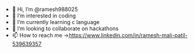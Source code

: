 - 👋 Hi, I’m @ramesh988025
- 👀 I’m interested in coding
- 🌱 I’m currently learning c language 
- 💞️ I’m looking to collaborate on hackathons
- 📫 How to reach me ->https://www.linkedin.com/in/ramesh-mali-patil-539639357
<!---
ramesh988025/ramesh988025 is a ✨ special ✨ repository because its `README.md` (this file) appears on your GitHub profile.
You can click the Preview link to take a look at your changes.
--->
